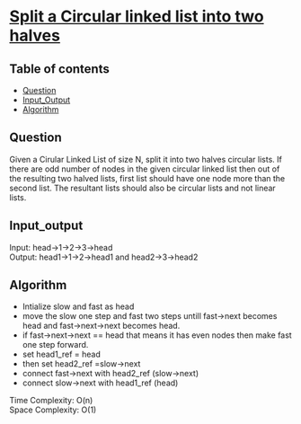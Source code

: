 # [Split a Circular linked list into two halves](https://practice.geeksforgeeks.org/problems/split-a-circular-linked-list-into-two-halves/1)

## Table of contents

- [Question](#question)
- [Input_Output](#input_output)
- [Algorithm](#algorithm)

## Question
Given a Cirular Linked List of size N, split it into two halves circular lists. If there are odd number of nodes in the given circular linked list then out of the resulting two halved lists, first list should have one node more than the second list. The resultant lists should also be circular lists and not linear lists.

## Input_output
Input: head->1->2->3->head </br>
Output: head1->1->2->head1 and head2->3->head2

## Algorithm
- Intialize slow and fast as head
- move the slow one step and fast two steps untill fast->next becomes head and fast->next->next becomes head.
- if fast->next->next == head that means it has even nodes then make fast one step forward.
- set head1_ref = head 
- then set head2_ref =slow->next
- connect fast->next with head2_ref (slow->next)
- connect slow->next with head1_ref (head)

Time Complexity: O(n)</br>
Space Complexity: O(1)